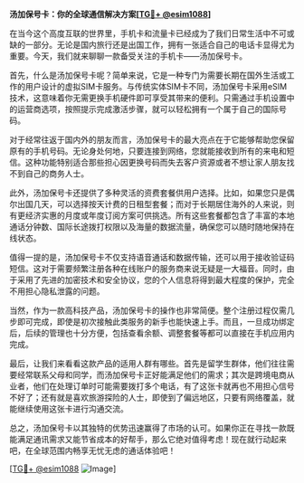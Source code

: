 **汤加保号卡：你的全球通信解决方案[[TG💪+ @esim1088](https://t.me/s/esim1088)]**

在当今这个高度互联的世界里，手机卡和流量卡已经成为了我们日常生活中不可或缺的一部分。无论是国内旅行还是出国工作，拥有一张适合自己的电话卡显得尤为重要。今天，我们就来聊聊一款备受关注的手机卡——汤加保号卡。

首先，什么是汤加保号卡呢？简单来说，它是一种专门为需要长期在国外生活或工作的用户设计的虚拟SIM卡服务。与传统实体SIM卡不同，汤加保号卡采用eSIM技术，这意味着你无需更换手机硬件即可享受其带来的便利。只需通过手机设置中的运营商选项，按照提示完成激活步骤，就可以轻松拥有一个属于自己的国际号码。

对于经常往返于国内外的朋友而言，汤加保号卡的最大亮点在于它能够帮助您保留原有的手机号码。无论身处何地，只要连接到网络，您就能接收到所有的来电和短信。这种功能特别适合那些担心因更换号码而失去客户资源或者不想让家人朋友找不到自己的商务人士。

此外，汤加保号卡还提供了多种灵活的资费套餐供用户选择。比如，如果您只是偶尔出国几天，可以选择按天计费的日租型套餐；而对于长期居住海外的人来说，则有更经济实惠的月度或年度订阅方案可供挑选。所有这些套餐都包含了丰富的本地通话分钟数、国际长途拨打权限以及海量的数据流量，确保您可以随时随地保持在线状态。

值得一提的是，汤加保号卡不仅支持语音通话和数据传输，还可以用于接收验证码短信。这对于需要频繁注册各种在线账户的服务商来说无疑是一大福音。同时，由于采用了先进的加密技术和安全协议，您的个人信息将得到最大程度的保护，完全不用担心隐私泄露的问题。

当然，作为一款高科技产品，汤加保号卡的操作也非常简便。整个注册过程仅需几步即可完成，即使是初次接触此类服务的新手也能快速上手。而且，一旦成功绑定后，后续的管理也十分方便，包括查看余额、调整套餐等都可以直接在手机应用内完成。

最后，让我们来看看这款产品的适用人群有哪些。首先是留学生群体，他们往往需要经常联系父母和同学，而汤加保号卡正好能满足他们的需求；其次是跨境电商从业者，他们在处理订单时可能需要拨打多个电话，有了这张卡就再也不用担心信号不好了；还有就是喜欢旅游探险的人士，即使到了偏远地区，只要有网络覆盖，就能继续使用这张卡进行沟通交流。

总之，汤加保号卡以其独特的优势迅速赢得了市场的认可。如果你正在寻找一款既能满足通讯需求又能节省成本的好帮手，那么它绝对值得考虑！现在就行动起来吧，在全球范围内畅享无忧无虑的通话体验吧！

[[TG💪+ @esim1088](https://t.me/s/esim1088) ![Image](https://i.postimg.cc/4NQfJmqS/Snipaste-2025-05-13-00-14-12.png)]